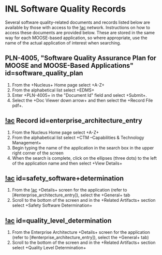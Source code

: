 # INL Software Quality Records

Several software quality-related documents and records listed below are available by those with access
to the [!ac](INL) network. Instructions on how to access these documents are provided below. These are
stored in the same way for each MOOSE-based application, so where appropriate, use the name of the
actual application of interest when searching.

## PLN-4005, "Software Quality Assurance Plan for MOOSE and MOOSE-Based Applications" id=software_quality_plan

1. From the +Nucleus+ Home page select +A-Z+
1. From the alphabetical list select +EDMS+
1. Enter +PLN-4005+ in the "Document Id" field and select +Submit+.
1. Select the +Doc Viewer down arrow+ and then select the +Record File pdf+.

## [!ac](EA) Record id=enterprise_architecture_entry

1. From the Nucleus Home page select +A-Z+
1. From the alphabetical list select +CTM –Capabilities & Technology Management+
1. Begin typing the name of the application in the search box in the upper right corner of the screen
1. When the search is complete, click on the ellipses (three dots) to the left of the application
   name and then select +View Details+

## [!ac](SSD) id=safety_software+determination

1. From the [!ac](EA) +Details+ screen for the application (refer to [#enterprise_architecture_entry]),
   select the +General+ tab
1. Scroll to the bottom of the screen and in the +Related Artifacts+ section select +Safety
   Software Determination+

## [!ac](QLD) id=quality_level_determination

1. From the Enterprise Architecture +Details+ screen for the application (refer to [#enterprise_architecture_entry]),
   select the +General+ tab)
1. Scroll to the bottom of the screen and in the +Related Artifacts+ section select +Quality
   Level Determination+
